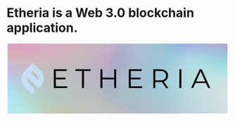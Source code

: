# Etheria is a Web 3.0 blockchain application.

<p align="center">
  <img src="./client/images/logo2.png" alt="Project Logo" />
</p>
